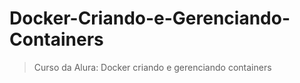 # Docker-Criando-e-Gerenciando-Containers
> Curso da Alura: Docker criando e gerenciando containers
